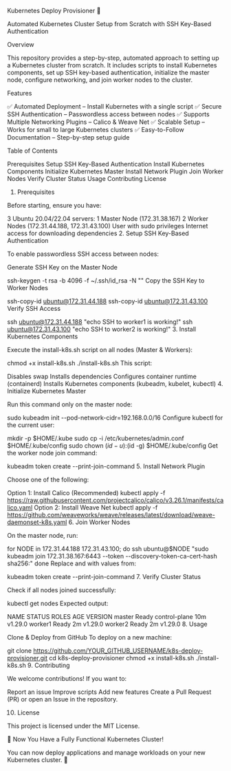 Kubernetes Deploy Provisioner 🚀

Automated Kubernetes Cluster Setup from Scratch with SSH Key-Based Authentication

Overview

This repository provides a step-by-step, automated approach to setting up a Kubernetes cluster from scratch. It includes scripts to install Kubernetes components, set up SSH key-based authentication, initialize the master node, configure networking, and join worker nodes to the cluster.

Features

✅ Automated Deployment – Install Kubernetes with a single script
✅ Secure SSH Authentication – Passwordless access between nodes
✅ Supports Multiple Networking Plugins – Calico & Weave Net
✅ Scalable Setup – Works for small to large Kubernetes clusters
✅ Easy-to-Follow Documentation – Step-by-step setup guide

Table of Contents

Prerequisites
Setup SSH Key-Based Authentication
Install Kubernetes Components
Initialize Kubernetes Master
Install Network Plugin
Join Worker Nodes
Verify Cluster Status
Usage
Contributing
License
1. Prerequisites

Before starting, ensure you have:

3 Ubuntu 20.04/22.04 servers:
1 Master Node (172.31.38.167)
2 Worker Nodes (172.31.44.188, 172.31.43.100)
User with sudo privileges
Internet access for downloading dependencies
2. Setup SSH Key-Based Authentication

To enable passwordless SSH access between nodes:

Generate SSH Key on the Master Node

ssh-keygen -t rsa -b 4096 -f ~/.ssh/id_rsa -N ""
Copy the SSH Key to Worker Nodes

ssh-copy-id ubuntu@172.31.44.188
ssh-copy-id ubuntu@172.31.43.100
Verify SSH Access

ssh ubuntu@172.31.44.188 "echo SSH to worker1 is working!"
ssh ubuntu@172.31.43.100 "echo SSH to worker2 is working!"
3. Install Kubernetes Components

Execute the install-k8s.sh script on all nodes (Master & Workers):

chmod +x install-k8s.sh
./install-k8s.sh
This script:

Disables swap
Installs dependencies
Configures container runtime (containerd)
Installs Kubernetes components (kubeadm, kubelet, kubectl)
4. Initialize Kubernetes Master

Run this command only on the master node:

sudo kubeadm init --pod-network-cidr=192.168.0.0/16
Configure kubectl for the current user:

mkdir -p $HOME/.kube
sudo cp -i /etc/kubernetes/admin.conf $HOME/.kube/config
sudo chown $(id -u):$(id -g) $HOME/.kube/config
Get the worker node join command:

kubeadm token create --print-join-command
5. Install Network Plugin

Choose one of the following:

Option 1: Install Calico (Recommended)
kubectl apply -f https://raw.githubusercontent.com/projectcalico/calico/v3.26.1/manifests/calico.yaml
Option 2: Install Weave Net
kubectl apply -f https://github.com/weaveworks/weave/releases/latest/download/weave-daemonset-k8s.yaml
6. Join Worker Nodes

On the master node, run:

for NODE in 172.31.44.188 172.31.43.100; do
  ssh ubuntu@$NODE "sudo kubeadm join 172.31.38.167:6443 --token <TOKEN> --discovery-token-ca-cert-hash sha256:<HASH>"
done
Replace <TOKEN> and <HASH> with values from:

kubeadm token create --print-join-command
7. Verify Cluster Status

Check if all nodes joined successfully:

kubectl get nodes
Expected output:

NAME       STATUS   ROLES           AGE     VERSION
master     Ready    control-plane   10m     v1.29.0
worker1    Ready    <none>          2m      v1.29.0
worker2    Ready    <none>          2m      v1.29.0
8. Usage

Clone & Deploy from GitHub
To deploy on a new machine:

git clone https://github.com/YOUR_GITHUB_USERNAME/k8s-deploy-provisioner.git
cd k8s-deploy-provisioner
chmod +x install-k8s.sh
./install-k8s.sh
9. Contributing

We welcome contributions! If you want to:

Report an issue
Improve scripts
Add new features
Create a Pull Request (PR) or open an Issue in the repository.

10. License

This project is licensed under the MIT License.

🚀 Now You Have a Fully Functional Kubernetes Cluster!

You can now deploy applications and manage workloads on your new Kubernetes cluster. 🎯
